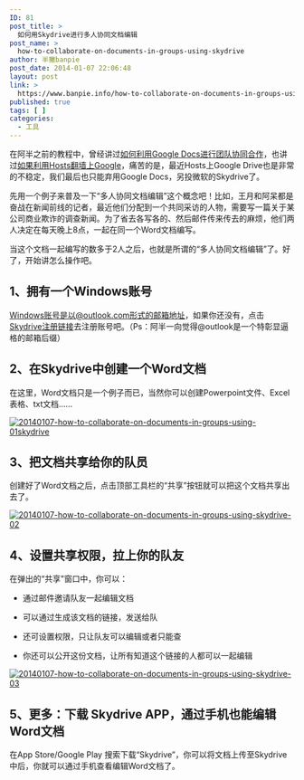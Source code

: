```yaml
---
ID: 81
post_title: >
  如何用Skydrive进行多人协同文档编辑
post_name: >
  how-to-collaborate-on-documents-in-groups-using-skydrive
author: 半撇banpie
post_date: 2014-01-07 22:06:48
layout: post
link: >
  https://www.banpie.info/how-to-collaborate-on-documents-in-groups-using-skydrive/
published: true
tags: [ ]
categories:
  - 工具
---
```

在阿半之前的教程中，曾经讲过[如何利用Google Docs进行团队协同合作][1]，也讲过[如果利用Hosts翻墙上Google][2]，痛苦的是，最近Hosts上Google Drive也是非常的不稳定，我们最后也只能弃用Google Docs，另投微软的Skydrive了。

先用一个例子来普及一下“多人协同文档编辑”这个概念吧！比如，王月和阿呆都是奋战在新闻前线的记者，最近他们分配到一个共同采访的人物，需要写一篇关于某公司商业欺诈的调查新闻。为了省去各写各的、然后邮件传来传去的麻烦，他们两人决定在每天晚上8点，一起在同一个Word文档编写。

当这个文档一起编写的数多于2人之后，也就是所谓的“多人协同文档编辑”了。好了，开始讲怎么操作吧。

## 1、拥有一个Windows账号

Windows账号是以@outlook.com形式的邮箱地址，如果你还没有，点击[Skydrive注册链接][3]去注册账号吧。（Ps：阿半一向觉得@outlook是一个特彰显逼格的邮箱后缀）

## 2、在Skydrive中创建一个Word文档

在这里，Word文档只是一个例子而已，当然你可以创建Powerpoint文件、Excel表格、txt文档……

[![20140107-how-to-collaborate-on-documents-in-groups-using-01skydrive][4]][4]

## 3、把文档共享给你的队员

创建好了Word文档之后，点击顶部工具栏的“共享”按钮就可以把这个文档共享出去了。

[![20140107-how-to-collaborate-on-documents-in-groups-using-skydrive-02][5]][5]

## 4、设置共享权限，拉上你的队友

在弹出的“共享"窗口中，你可以：

*   通过邮件邀请队友一起编辑文档

*   可以通过生成该文档的链接，发送给队

*   还可设置权限，只让队友可以编辑或者只能查

*   你还可以公开这份文档，让所有知道这个链接的人都可以一起编辑

[![20140107-how-to-collaborate-on-documents-in-groups-using-skydrive-03][6]][6]

## 5、更多：下载 Skydrive APP，通过手机也能编辑Word文档

在App Store/Google Play 搜索下载“Skydrive”，你可以将文档上传至Skydrive中后，你就可以通过手机查看编辑Word文档了。

 [1]: http://www.banpie.info/2013/12/throw-microsoft-word-away/
 [2]: http://www.banpie.info/2013/12/shou-ba-shou-jiao-ni-gao-su-shang-google/
 [3]: https://signup.live.com/signup.aspx?wa=wsignin1.0&rpsnv=12&ct=1389099497&rver=6.2.6289.0&wp=MBI_SSL_SHARED&wreply=https%3a%2f%2fskydrive.live.com%2f%3flc%3d2052%26mkt%3dzh-CN&id=250206&cbcxt=sky&cbcxt=sky&bk=1389099497&uiflavor=web&uaid=df2229ddd7a54c67b1686450c2411a4e&mkt=ZH-CN&lc=2052&lic=1
 [4]: http://www.banpie.info/wp-content/uploads/2018/11/20140107-how-to-collaborate-on-documents-in-groups-using-01skydrive.png
 [5]: http://7arnhx.com1.z0.glb.clouddn.com/wp-content/uploads/2014/01/20140107-how-to-collaborate-on-documents-in-groups-using-skydrive-02.png
 [6]: http://7arnhx.com1.z0.glb.clouddn.com/wp-content/uploads/2014/01/20140107-how-to-collaborate-on-documents-in-groups-using-skydrive-03.png
<!--stackedit_data:
eyJoaXN0b3J5IjpbLTgzNTc0NTEzNF19
-->
